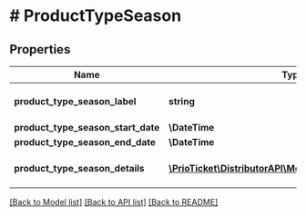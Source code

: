 # # ProductTypeSeason

## Properties

Name | Type | Description | Notes
------------ | ------------- | ------------- | -------------
**product_type_season_label** | **string** | Optional label for this season. Only applicable if set and &#x60;product_seasonal_pricing:true. | [optional]
**product_type_season_start_date** | **\DateTime** | Start date of this season. |
**product_type_season_end_date** | **\DateTime** | End date of this season. | [optional]
**product_type_season_details** | [**\PrioTicket\DistributorAPI\Models\ProductTypeDetails[]**](ProductTypeDetails.md) | Contains information related to the different product type versions in this season. |

[[Back to Model list]](../../README.md#models) [[Back to API list]](../../README.md#endpoints) [[Back to README]](../../README.md)
